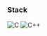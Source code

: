 ### Stack
![C](http://img.shields.io/badge/-C-gray?style=flat-square&logo=c)
![C++](http://img.shields.io/badge/-C++-blue?style=flat-square&logo=cplusplus)


<!--
**tmd9936/tmd9936** is a ✨ _special_ ✨ repository because its `README.md` (this file) appears on your GitHub profile.

Here are some ideas to get you started:

- 🔭 I’m currently working on ...
- 🌱 I’m currently learning ...
- 👯 I’m looking to collaborate on ...
- 🤔 I’m looking for help with ...
- 💬 Ask me about ...
- 📫 How to reach me: ...
- 😄 Pronouns: ...
- ⚡ Fun fact: ...
-->
